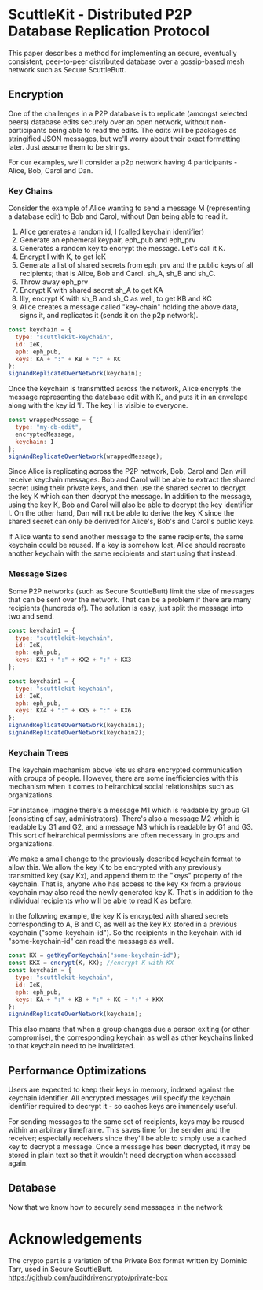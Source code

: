 # ScuttleKit - Distributed P2P Database Replication Protocol

This paper describes a method for implementing an secure, eventually consistent, peer-to-peer distributed database over a gossip-based mesh network such as Secure ScuttleButt.

## Encryption

One of the challenges in a P2P database is to replicate (amongst selected peers) database edits securely over an open network, without non-participants being able to read the edits. The edits will be packages as stringified JSON messages, but we'll worry about their exact formatting later. Just assume them to be strings.

For our examples, we'll consider a p2p network having 4 participants - Alice, Bob, Carol and Dan.

### Key Chains

Consider the example of Alice wanting to send a message M (representing a database edit) to Bob and Carol, without Dan being able to read it.

1.  Alice generates a random id, I (called keychain identifier)
2.  Generate an ephemeral keypair, eph_pub and eph_prv
3.  Generates a random key to encrypt the message. Let's call it K.
4.  Encrypt I with K, to get IeK
5.  Generate a list of shared secrets from eph_prv and the public keys of all recipients; that is Alice, Bob and Carol. sh_A, sh_B and sh_C.
6.  Throw away eph_prv
7.  Encrypt K with shared secret sh_A to get KA
8.  llly, encrypt K with sh_B and sh_C as well, to get KB and KC
9.  Alice creates a message called "key-chain" holding the above data, signs it, and replicates it (sends it on the p2p network).

```js
const keychain = {
  type: "scuttlekit-keychain",
  id: IeK,
  eph: eph_pub,
  keys: KA + ":" + KB + ":" + KC
};
signAndReplicateOverNetwork(keychain);
```

Once the keychain is transmitted across the network, Alice encrypts the message representing the database edit with K, and puts it in an envelope along with the key id 'I'. The key I is visible to everyone.

```js
const wrappedMessage = {
  type: "my-db-edit",
  encryptedMessage,
  keychain: I
};
signAndReplicateOverNetwork(wrappedMessage);
```

Since Alice is replicating across the P2P network, Bob, Carol and Dan will receive keychain messages. Bob and Carol will be able to extract the shared secret using their private keys, and then use the shared secret to decrypt the key K which can then decrypt the message. In addition to the message, using the key K, Bob and Carol will also be able to decrypt the key identifier I. On the other hand, Dan will not be able to derive the key K since the shared secret can only be derived for Alice's, Bob's and Carol's public keys.

If Alice wants to send another message to the same recipients, the same keychain could be reused. If a key is somehow lost, Alice should recreate another keychain with the same recipients and start using that instead.

### Message Sizes

Some P2P networks (such as Secure ScuttleButt) limit the size of messages that can be sent over the network. That can be a problem if there are many recipients (hundreds of). The solution is easy, just split the message into two and send.

```js
const keychain1 = {
  type: "scuttlekit-keychain",
  id: IeK,
  eph: eph_pub,
  keys: KX1 + ":" + KX2 + ":" + KX3
};

const keychain1 = {
  type: "scuttlekit-keychain",
  id: IeK,
  eph: eph_pub,
  keys: KX4 + ":" + KX5 + ":" + KX6
};
signAndReplicateOverNetwork(keychain1);
signAndReplicateOverNetwork(keychain2);
```

### Keychain Trees

The keychain mechanism above lets us share encrypted communication with groups of people. However, there are some inefficiencies with this mechanism when it comes to heirarchical social relationships such as organizations.

For instance, imagine there's a message M1 which is readable by group G1 (consisting of say, administrators). There's also a message M2 which is readable by G1 and G2, and a message M3 which is readable by G1 and G3. This sort of heirarchical permissions are often necessary in groups and organizations.

We make a small change to the previously described keychain format to allow this. We allow the key K to be encrypted with any previously transmitted key (say Kx), and append them to the "keys" property of the keychain. That is, anyone who has access to the key Kx from a previous keychain may also read the newly generated key K. That's in addition to the individual recipients who will be able to read K as before.

In the following example, the key K is encrypted with shared secrets corresponding to A, B and C, as well as the key Kx stored in a previous keychain ("some-keychain-id"). So the recipients in the keychain with id "some-keychain-id" can read the message as well.

```js
const KX = getKeyForKeychain("some-keychain-id");
const KKX = encrypt(K, KX); //encrypt K with KX
const keychain = {
  type: "scuttlekit-keychain",
  id: IeK,
  eph: eph_pub,
  keys: KA + ":" + KB + ":" + KC + ":" + KKX
};
signAndReplicateOverNetwork(keychain);
```

This also means that when a group changes due a person exiting (or other compromise), the corresponding keychain as well as other keychains linked to that keychain need to be invalidated.

## Performance Optimizations

Users are expected to keep their keys in memory, indexed against the keychain identifier. All encrypted messages will specify the keychain identifier required to decrypt it - so caches keys are immensely useful.

For sending messages to the same set of recipients, keys may be reused within an arbitrary timeframe. This saves time for the sender and the receiver; especially receivers since they'll be able to simply use a cached key to decrypt a message. Once a message has been decrypted, it may be stored in plain text so that it wouldn't need decryption when accessed again. 

## Database

Now that we know how to securely send messages in the network

# Acknowledgements

The crypto part is a variation of the Private Box format written by Dominic Tarr, used in Secure ScuttleButt. https://github.com/auditdrivencrypto/private-box
